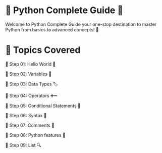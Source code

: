 # 🐍 Python Complete Guide 🚀
Welcome to Python Complete Guide  your one-stop destination to master Python from basics to advanced concepts! 🎯

# 📂 Topics Covered
🔹 Step 01: Hello World 👋

🔹 Step 02: Variables 🚀  

🔹 Step 03: Data Types 🏷️

🔹 Step 04: Operators ➕➖

🔹 Step 05: Conditional Statements 🔄

🔹 Step 06: Syntax 📜

🔹 Step 07: Comments 📝

🔹 Step 08: Python features 🎯

🔹 Step 09: List 🔍
